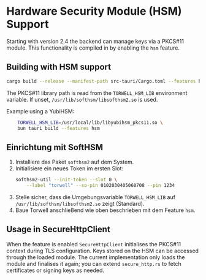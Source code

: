 # Hardware Security Module (HSM) Support

Starting with version 2.4 the backend can manage keys via a PKCS#11 module.
This functionality is compiled in by enabling the `hsm` feature.

## Building with HSM support

```bash
cargo build --release --manifest-path src-tauri/Cargo.toml --features hsm
```

The PKCS#11 library path is read from the `TORWELL_HSM_LIB` environment
variable. If unset, `/usr/lib/softhsm/libsofthsm2.so` is used.

Example using a YubiHSM:

```bash
    TORWELL_HSM_LIB=/usr/local/lib/libyubihsm_pkcs11.so \
    bun tauri build --features hsm
```

## Einrichtung mit SoftHSM

1. Installiere das Paket `softhsm2` auf dem System.
2. Initialisiere ein neues Token im ersten Slot:
   ```bash
   softhsm2-util --init-token --slot 0 \
       --label "torwell" --so-pin 0102030405060708 --pin 1234
   ```
3. Stelle sicher, dass die Umgebungsvariable `TORWELL_HSM_LIB`
   auf `/usr/lib/softhsm/libsofthsm2.so` zeigt (Standard).
4. Baue Torwell anschließend wie oben beschrieben mit dem Feature `hsm`.

## Usage in SecureHttpClient

When the feature is enabled `SecureHttpClient` initialises the PKCS#11
context during TLS configuration. Keys stored on the HSM can be accessed
through the loaded module. The current implementation only loads the
module and finalises it again; you can extend `secure_http.rs` to fetch
certificates or signing keys as needed.
